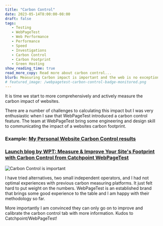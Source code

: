 ```yaml
---
title: "Carbon Control"
date: 2023-05-14T8:00:00-08:00
draft: false
tags: 
   - Testing
   - WebPageTest
   - Web Performance
   - Performance
   - Speed
   - Investigations
   - Carbon Control
   - Carbon Footprint
   - Green Hosting
show_reading_time: true
read_more_copy: Read more about carbon control...
blurb: Measuring Carbon impact is important and the web is no exception! Carbon Control is an exciting new tool
# featured_image: /webpagetest-carbon-control-badge-monitored.png
---
```


It is time we start to more comprehensively and actively measure the carbon impact of websites.

There are a number of challenges to calculating this impact but I was very enthusiastic when I saw that WebPageTest introduced a carbon control feature. The team at WebPageTest bring some engineering and design skill to communicating the impact of a websites carbon footprint.

### Example: [My Personal Website Carbon Control results](https://www.webpagetest.org/result/230514_AiDc8C_3AV/7/carboncontrol/)

### [Launch blog by WPT: Measure & Improve Your Site's Footprint with Carbon Control from Catchpoint WebPageTest](https://blog.webpagetest.org/posts/carbon-control/)

![Carbon Control is important](/carbon-control.png)

I have tried alternatives, two small independent operators, and I had not optimal experiences with previous carbon measuring platforms. It just felt hard to put weight on the numbers. WebPageTest is an established brand that brings some good experience to the table and I am happy with their methodology so far. 

More importantly I am convinced they can only go on to improve and calibrate the carbon control tab with more information. Kudos to Catchpoint/WebPageTest!



